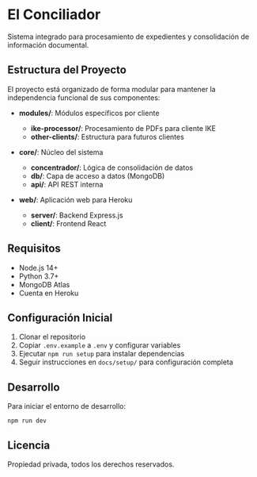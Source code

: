 # El Conciliador

Sistema integrado para procesamiento de expedientes y consolidación de información documental.

## Estructura del Proyecto

El proyecto está organizado de forma modular para mantener la independencia funcional de sus componentes:

- **modules/**: Módulos específicos por cliente
  - **ike-processor/**: Procesamiento de PDFs para cliente IKE
  - **other-clients/**: Estructura para futuros clientes

- **core/**: Núcleo del sistema
  - **concentrador/**: Lógica de consolidación de datos
  - **db/**: Capa de acceso a datos (MongoDB)
  - **api/**: API REST interna

- **web/**: Aplicación web para Heroku
  - **server/**: Backend Express.js
  - **client/**: Frontend React

## Requisitos

- Node.js 14+
- Python 3.7+
- MongoDB Atlas
- Cuenta en Heroku

## Configuración Inicial

1. Clonar el repositorio
2. Copiar `.env.example` a `.env` y configurar variables
3. Ejecutar `npm run setup` para instalar dependencias
4. Seguir instrucciones en `docs/setup/` para configuración completa

## Desarrollo

Para iniciar el entorno de desarrollo:

```
npm run dev
```

## Licencia

Propiedad privada, todos los derechos reservados.
